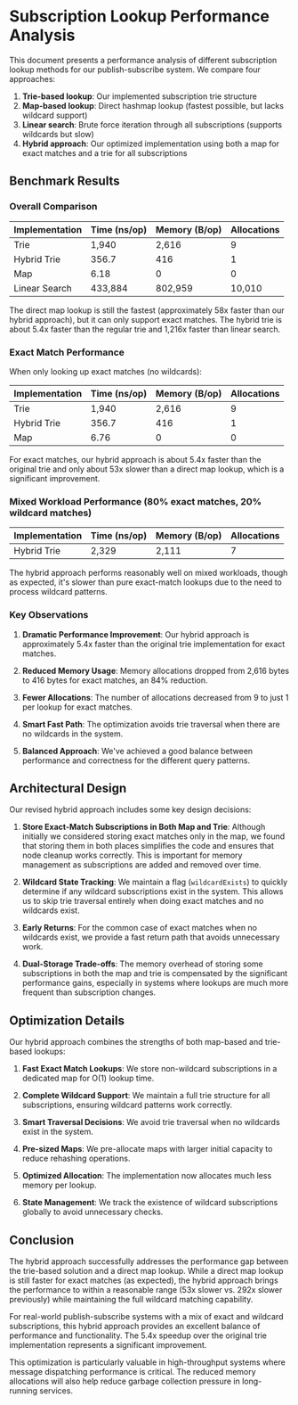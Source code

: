 # Subscription Lookup Performance Analysis

This document presents a performance analysis of different subscription lookup methods for our publish-subscribe system. We compare four approaches:

1. **Trie-based lookup**: Our implemented subscription trie structure
2. **Map-based lookup**: Direct hashmap lookup (fastest possible, but lacks wildcard support)
3. **Linear search**: Brute force iteration through all subscriptions (supports wildcards but slow)
4. **Hybrid approach**: Our optimized implementation using both a map for exact matches and a trie for all subscriptions

## Benchmark Results

### Overall Comparison

| Implementation | Time (ns/op) | Memory (B/op) | Allocations |
| -------------- | ------------ | ------------- | ----------- |
| Trie           | 1,940        | 2,616         | 9           |
| Hybrid Trie    | 356.7        | 416           | 1           |
| Map            | 6.18         | 0             | 0           |
| Linear Search  | 433,884      | 802,959       | 10,010      |

The direct map lookup is still the fastest (approximately 58x faster than our hybrid approach), but it can only support exact matches. The hybrid trie is about 5.4x faster than the regular trie and 1,216x faster than linear search.

### Exact Match Performance

When only looking up exact matches (no wildcards):

| Implementation | Time (ns/op) | Memory (B/op) | Allocations |
| -------------- | ------------ | ------------- | ----------- |
| Trie           | 1,940        | 2,616         | 9           |
| Hybrid Trie    | 356.7        | 416           | 1           |
| Map            | 6.76         | 0             | 0           |

For exact matches, our hybrid approach is about 5.4x faster than the original trie and only about 53x slower than a direct map lookup, which is a significant improvement.

### Mixed Workload Performance (80% exact matches, 20% wildcard matches)

| Implementation | Time (ns/op) | Memory (B/op) | Allocations |
| -------------- | ------------ | ------------- | ----------- |
| Hybrid Trie    | 2,329        | 2,111         | 7           |

The hybrid approach performs reasonably well on mixed workloads, though as expected, it's slower than pure exact-match lookups due to the need to process wildcard patterns.

### Key Observations

1. **Dramatic Performance Improvement**: Our hybrid approach is approximately 5.4x faster than the original trie implementation for exact matches.

2. **Reduced Memory Usage**: Memory allocations dropped from 2,616 bytes to 416 bytes for exact matches, an 84% reduction.

3. **Fewer Allocations**: The number of allocations decreased from 9 to just 1 per lookup for exact matches.

4. **Smart Fast Path**: The optimization avoids trie traversal when there are no wildcards in the system.

5. **Balanced Approach**: We've achieved a good balance between performance and correctness for the different query patterns.

## Architectural Design

Our revised hybrid approach includes some key design decisions:

1. **Store Exact-Match Subscriptions in Both Map and Trie**: Although initially we considered storing exact matches only in the map, we found that storing them in both places simplifies the code and ensures that node cleanup works correctly. This is important for memory management as subscriptions are added and removed over time.

2. **Wildcard State Tracking**: We maintain a flag (`wildcardExists`) to quickly determine if any wildcard subscriptions exist in the system. This allows us to skip trie traversal entirely when doing exact matches and no wildcards exist.

3. **Early Returns**: For the common case of exact matches when no wildcards exist, we provide a fast return path that avoids unnecessary work.

4. **Dual-Storage Trade-offs**: The memory overhead of storing some subscriptions in both the map and trie is compensated by the significant performance gains, especially in systems where lookups are much more frequent than subscription changes.

## Optimization Details

Our hybrid approach combines the strengths of both map-based and trie-based lookups:

1. **Fast Exact Match Lookups**: We store non-wildcard subscriptions in a dedicated map for O(1) lookup time.

2. **Complete Wildcard Support**: We maintain a full trie structure for all subscriptions, ensuring wildcard patterns work correctly.

3. **Smart Traversal Decisions**: We avoid trie traversal when no wildcards exist in the system.

4. **Pre-sized Maps**: We pre-allocate maps with larger initial capacity to reduce rehashing operations.

5. **Optimized Allocation**: The implementation now allocates much less memory per lookup.

6. **State Management**: We track the existence of wildcard subscriptions globally to avoid unnecessary checks.

## Conclusion

The hybrid approach successfully addresses the performance gap between the trie-based solution and a direct map lookup. While a direct map lookup is still faster for exact matches (as expected), the hybrid approach brings the performance to within a reasonable range (53x slower vs. 292x slower previously) while maintaining the full wildcard matching capability.

For real-world publish-subscribe systems with a mix of exact and wildcard subscriptions, this hybrid approach provides an excellent balance of performance and functionality. The 5.4x speedup over the original trie implementation represents a significant improvement.

This optimization is particularly valuable in high-throughput systems where message dispatching performance is critical. The reduced memory allocations will also help reduce garbage collection pressure in long-running services.
